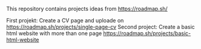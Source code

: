 This repository contains projects ideas from https://roadmap.sh/

First projekt: Create a CV page and uploade on https://roadmap.sh/projects/single-page-cv
Second project: Create a basic html website with more than one page  https://roadmap.sh/projects/basic-html-website
